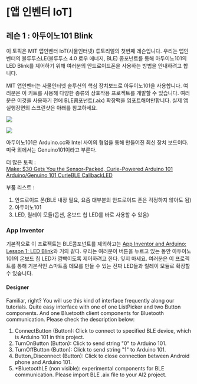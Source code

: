 # [앱 인벤터 IoT]  
## 레슨 1 : 아두이노101 Blink  
이 토픽은 MIT 앱인벤터 IoT(사물인터넷) 튜토리얼의 첫번째 레슨입니다. 우리는 앱인벤터의 블루투스LE(블루투스 4.0 로우 에너지, BLE) 콤포넌트를 통해 아두이노101의 LED Blink를 제어하기 위해 여러분의 안드로이드폰을 사용하는 방법을 안내하려고 합니다.  

MIT 앱인벤터는 사물인터넷 솔루션의 핵심 장치보드로 아두이노101을 사용합니다. 여러분은 이 키트를 사용해 다양한 종류의 상호작용 프로젝트를 개발할 수 있습니다. 여러분은 이것을 사용하기 전에 BLE콤포넌트(.aix) 확장팩을 임포트해야만합니다. 실제 앱 실행장면의 스크린샷은 아래를 참고하세요.  

![](https://github.com/mtinet/genuino101Examples/blob/master/image/2016-01-26-14.50.47-1024x768-1024x768.jpg?raw=true)

[![](https://github.com/mtinet/genuino101Examples/blob/master/image/test.png?raw=true)](https://youtu.be/WSktBhO94Ug)

아두이노101은 Arduino.cc와 Intel 사이의 협업을 통해 만들어진 최신 장치 보드이다. 미국 외에서는 Genuino101이라고 부른다.  

더 많은 토픽 :  
[Make: $30 Gets You the Sensor-Packed, Curie-Powered Arduino 101](https://makezine.com/2015/10/16/30-gets-you-the-sensor-packed-curie-powered-arduino-101/)  
[Arduino/Genuino 101 CurieBLE CallbackLED](https://www.arduino.cc/en/Tutorial/Genuino101CurieBLECallbackLED)  

부품 리스트 :  
1. 안드로이드 폰(BLE 내장 필요, 요즘 대부분의 안드로이드 폰은 걱정하지 않아도 됨)  
2. 아두이노101  
3. LED, 릴레이 모듈(옵션, 온보드 칩 LED를 바로 사용할 수 있음)  

### App Inventor  
기본적으로 이 프로젝트는 BLE콤포넌트를 제외하고는 [App Inventor and Arduino: Lesson 1: LED Blink](http://www.appinventor.tw/arduino_bt_blink)와 거의 같다. 우리는 여러분이 버튼을 누르고 있는 동안 아두이노101의 온보드 칩 LED가 깜빡이도록 제어하려고 한다. 잊지 마세요. 여러분은 이 프로젝트를 통해 기본적인 스마트홈 데모를 만들 수 있는 진짜 LED들과 릴레이 모듈로 확장할 수 있습니다.  

#### Designer 

Familiar, right? You will use this kind of interface frequently along our tutorials. Quite easy interface with one of one ListPicker and two Button components. And one Bluetooth client components for Bluetooth communication. Please check the description below:

1. ConnectButton (Button): Click to connect to specified BLE device, which is Arduino 101 in this project.
2. TurnOnButton (Button): Click to send string "0" to Arduino 101.
3. TurnOffButton (Button): Click to send string "1" to Arduino 101.
4. Button_Disconnect (Button): Click to close connection between Android phone and Arduino 101.
5. *BluetoothLE (non visible): experimental components for BLE communication. Please import BLE .aix file to your AI2 project.
